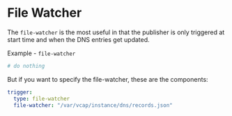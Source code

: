 # File Watcher

The `file-watcher` is the most useful in that the publisher is only triggered at start time and when the DNS entries get updated.

Example - `file-watcher`

```yaml
# do nothing
```

But if you want to specify the file-watcher, these are the components:

```yaml
trigger:
  type: file-watcher
  file-watcher: "/var/vcap/instance/dns/records.json"
```
